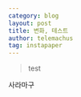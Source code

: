 ```yaml
--- 
category: blog
layout: post
title: 변화, 테스트
author: telemachus
tag: instapaper
--- 
```


> test

사라마구